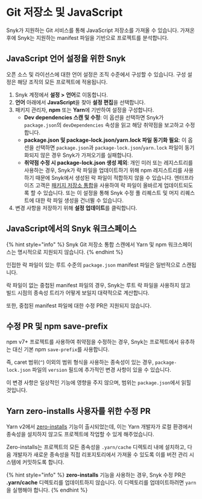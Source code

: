 # Git 저장소 및 JavaScript

Snyk가 지원하는 Git 서비스를 통해 JavaScript 저장소를 가져올 수 있습니다. 가져온 후에 Snyk는 지원하는 manifest 파일을 기반으로 프로젝트를 분석합니다.

## JavaScript 언어 설정을 위한 Snyk

오픈 소스 및 라이선스에 대한 언어 설정은 조직 수준에서 구성할 수 있습니다. 구성 설정은 해당 조직의 모든 프로젝트에 적용됩니다.

1. Snyk 계정에서 **설정 >** **언어**로 이동합니다.
2. **언어** 아래에서 **JavaScript**을 찾아 **설정 편집**을 선택합니다.
3. 패키지 관리자, **npm** 또는 **Yarn**에 기반하여 설정을 구성합니다.
   - **Dev dependencies 스캔 및 수정**: 이 옵션을 선택하면 Snyk가 `package.json`의 `devDependencies` 속성을 읽고 해당 취약점을 보고하고 수정합니다.
   - **package.json 및 package-lock.json/yarn.lock 파일 동기화 필요**: 이 옵션을 선택하면 `package.json`과 `package-lock.json`/`yarn.lock` 파일이 동기화되지 않은 경우 Snyk가 가져오기를 실패합니다.
   - **취약점 수정 시 package-lock.json 생성 제외**: 개인 미러 또는 레지스트리를 사용하는 경우, Snyk가 락 파일을 업데이트하기 위해 npm 레지스트리를 사용하기 때문에 Snyk에서 생성된 락 파일이 적합하지 않을 수 있습니다. 엔터프라이즈 고객은 [패키지 저장소 통합](../../scan-with-snyk/snyk-open-source/package-repository-integrations/)을 사용하여 락 파일이 올바르게 업데이트되도록 할 수 있습니다. 또는 이 설정을 통해 Snyk 수정 풀 리퀘스트 및 머지 리퀘스트에 대한 락 파일 생성을 건너뛸 수 있습니다.
4. 변경 사항을 저장하기 위해 **설정 업데이트**를 클릭합니다.

## JavaScript에서의 Snyk 워크스페이스

{% hint style="info" %}
Snyk Git 저장소 통합 스캔에서 Yarn 및 npm 워크스페이스는 명시적으로 지원되지 않습니다.
{% endhint %}

인접한 락 파일이 있는 루트 수준의 `package.json` manifest 파일은 일반적으로 스캔됩니다.

락 파일이 없는 중첩된 manifest 파일의 경우, Snyk는 루트 락 파일을 사용하지 않고 빌드 시점의 종속성 트리가 어떻게 보일지 대략적으로 계산합니다.

또한, 중첩된 manifest 파일에 대한 수정 PR은 지원되지 않습니다.

## 수정 PR 및 npm save-prefix

npm v7+ 프로젝트를 사용하여 취약점을 수정하는 경우, Snyk는 프로젝트에서 유추하는 대신 기본 npm `save-prefix`를 사용합니다.

즉, caret 범위(`^`) 이외의 범위 형식을 사용하는 종속성이 있는 경우, `package-lock.json` 파일의 `version` 필드에 추가적인 변경 사항이 있을 수 있습니다.

이 변경 사항은 일상적인 기능에 영향을 주지 않으며, 범위는 `package.json`에서 읽힐 것입니다.

## Yarn zero-installs 사용자를 위한 수정 PR

Yarn v2에서 [zero-installs](https://yarnpkg.com/features/zero-installs) 기능이 출시되었는데, 이는 Yarn 개발자가 로컬 환경에서 종속성을 설치하지 않고도 프로젝트에 작업할 수 있게 해주었습니다.

Zero-installs는 프로젝트의 모든 종속성을 `.yarn/cache` 디렉토리 내에 설치하고, 다음 개발자가 새로운 종속성을 직접 리포지토리에서 가져올 수 있도록 이를 버전 관리 시스템에 커밋하도록 합니다.

{% hint style="info" %}
**zero-installs** 기능을 사용하는 경우, Snyk 수정 PR은 **.yarn/cache** 디렉토리를 업데이트하지 않습니다. 이 디렉토리를 업데이트하려면 `yarn`을 실행해야 합니다.
{% endhint %}